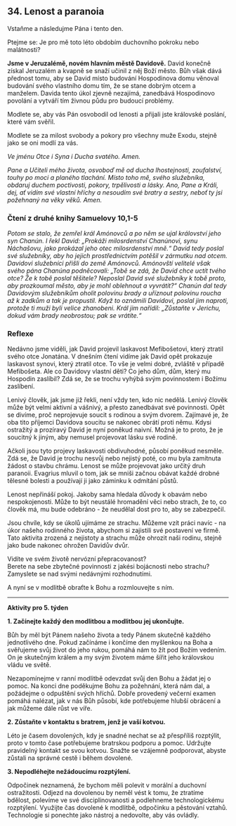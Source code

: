 ## 34. **Lenost a paranoia**

Vstaňme a následujme Pána i tento den.

Ptejme se: Je pro mě toto léto obdobím duchovního pokroku nebo malátnosti?

**Jsme v Jeruzalémě, novém hlavním městě Davidově.** David konečně získal Jeruzalém a kvapně se snaží učinil z něj Boží město. Bůh však dává přednost tomu, aby se David místo budování Hospodinova domu věnoval budování svého vlastního domu tím, že se stane dobrým otcem a manželem. Davida tento úkol zjevně nezajímá, zanedbává Hospodinovo povolání a vytváří tím živnou půdu pro budoucí problémy.

Modlete se, aby vás Pán osvobodil od lenosti a přijali jste královské poslání, které vám svěřil.

Modlete se za milost svobody a pokory pro všechny muže Exodu, stejně jako se oni modlí za vás.

_Ve jménu Otce i Syna i Ducha svatého. Amen._

_Pane a Učiteli mého života, osvoboď mě od ducha lhostejnosti, zoufalství, touhy po moci a planého tlachání. Místo toho mě, svého služebníka, obdaruj duchem poctivosti, pokory, trpělivosti a lásky. Ano, Pane a Králi, dej, ať vidím své vlastní hříchy a nesoudím své bratry a sestry, neboť ty jsi požehnaný na věky věků. Amen._

### Čtení z druhé knihy Samuelovy 10,1-5

_Potom se stalo, že zemřel král Amónovců a po něm se ujal království jeho syn Chanún. I řekl David: „Prokáži milosrdenství Chanúnovi, synu Náchašovu, jako prokázal jeho otec milosrdenství mně.“ David tedy poslal své služebníky, aby ho jejich prostřednictvím potěšil v zármutku nad otcem. Davidovi služebníci přišli do země Amónovců. Amónovští velitelé však svého pána Chanúna podněcovali: „Tobě se zdá, že David chce uctít tvého otce? Že k tobě poslal těšitele? Neposlal David své služebníky k tobě proto, aby prozkoumal město, aby je mohl oblehnout a vyvrátit?“ Chanún dal tedy Davidovým služebníkům oholit polovinu brady a uříznout polovinu roucha až k zadkům a tak je propustil. Když to oznámili Davidovi, poslal jim naproti, protože ti muži byli velice zhanobeni. Král jim nařídil: „Zůstaňte v Jerichu, dokud vám brady neobrostou; pak se vrátíte.“_

### Reflexe

Nedávno jsme viděli, jak David projevil laskavost Mefibošetovi, který ztratil svého otce Jonatána. V dnešním čtení vidíme jak David opět prokazuje laskavost synovi, který ztratil otce. To vše je velmi dobré, zvláště v případě Mefibošeta. Ale co Davidovy vlastní děti? Co jeho dům, dům, který mu Hospodin zaslíbil? Zdá se, že se trochu vyhýbá svým povinnostem i Božímu zaslíbení.

Lenivý člověk, jak jsme již řekli, není vždy ten, kdo nic nedělá. Lenivý člověk může být velmi aktivní a vášnivý, a přesto zanedbávat své povinnosti. Opět se divíme, proč neprojevuje soucit s rodinou a svým dvorem. Zajímavé je, že oba tito příjemci Davidova soucitu se nakonec obrátí proti němu. Kdysi ostražitý a prozíravý David je nyní poněkud naivní. Možná je to proto, že je soucitný k jiným, aby nemusel projevovat lásku své rodině.

Ačkoli jsou tyto projevy laskavosti obdivuhodné, působí poněkud nesměle. Zdá se, že David je trochu nesvůj nebo nejistý poté, co mu byla zamítnuta žádost o stavbu chrámu. Lenost se může projevovat jako určitý druh paranoii. Evagrius mluvil o tom, jak se mniši začnou obávat každé drobné tělesné bolesti a používají ji jako záminku k odmítání půstů.

Lenost nepřináší pokoj. Jakoby sama hledala důvody k obavám nebo nespokojenosti. Může to být neustálé hromadění věci nebo strach, že to, co člověk má, mu bude odebráno - že neudělal dost pro to, aby se zabezpečil.

Jsou chvíle, kdy se úkolů ujímáme ze strachu. Můžeme vzít práci navíc - na úkor našeho rodinného života, abychom si zajistili své postavení ve firmě. Tato aktivita zrozená z nejistoty a strachu může ohrozit naši rodinu, stejně jako bude nakonec ohrožen Davidův dvůr.

Vidíte ve svém životě nervózní přepracovanost? \
Berete na sebe zbytečné povinnosti z jakési bojácnosti nebo strachu? \
Zamyslete se nad svými nedávnými rozhodnutími.

A nyní se v modlitbě obraťte k Bohu a rozmlouvejte s ním.

---

**Aktivity pro 5. týden**

**1. Začínejte každý den modlitbou a modlitbou jej ukončujte.**

Bůh by měl být Pánem našeho života a tedy Pánem skutečně každého jednotlivého dne. Pokud začínáme i končíme den myšlenkou na Boha a svěřujeme svůj život do jeho rukou, pomáhá nám to žít pod Božím vedením. On je skutečným králem a my svým životem máme šířit jeho královskou vládu ve světě.

Nezapomínejme v ranní modlitbě odevzdat svůj den Bohu a žádat jej o pomoc. Na konci dne poděkujme Bohu za požehnání, která nám dal, a požádejme o odpuštění svých hříchů. Dobře provedený večerní examen pomáhá nalézat, jak v nás Bůh působí, kde potřebujeme hlubší obrácení a jak můžeme dále růst ve víře.

**2. Zůstaňte v kontaktu s bratrem, jenž je vaší kotvou.**

Léto je časem dovolených, kdy je snadné nechat se až přespříliš rozptýlit, proto v tomto čase potřebujeme bratrskou podporu a pomoc. Udržujte pravidelný kontakt se svou kotvou. Snažte se vzájemně podporovat, abyste zůstali na správné cestě i během dovolené.

**3. Nepodléhejte nežádoucímu rozptýlení.**

Odpočinek neznamená, že bychom měli polevit v morální a duchovní ostražitosti. Odjezd na dovolenou by neměl vést k tomu, že ztratíme bdělost, polevíme ve své disciplinovanosti a podlehneme technologickému rozptýlení. Využijte čas dovolené k modlitbě, odpočinku a pěstování vztahů. Technologie si ponechte jako nástroj a nedovolte, aby vás ovládly.
